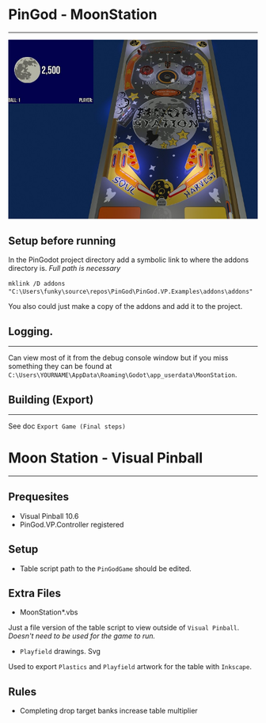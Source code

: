 # PinGod - MoonStation
---

![image](screen.jpg)

## Setup before running

In the PinGodot project directory add a symbolic link to where the addons directory is. *Full path is necessary*

```
mklink /D addons "C:\Users\funky\source\repos\PinGod\PinGod.VP.Examples\addons\addons"
```

You also could just make a copy of the addons and add it to the project.

## Logging.
---

Can view most of it from the debug console window but if you miss something they can be found at `C:\Users\YOURNAME\AppData\Roaming\Godot\app_userdata\MoonStation`.

## Building (Export)
---

See doc `Export Game (Final steps)`

# Moon Station - Visual Pinball
---

## Prequesites

- Visual Pinball 10.6
- PinGod.VP.Controller registered

## Setup

- Table script path to the `PinGodGame` should be edited.

## Extra Files

- MoonStation*.vbs

Just a file version of the table script to view outside of `Visual Pinball`. *Doesn't need to be used for the game to run.*

- `Playfield` drawings. Svg 

Used to export `Plastics` and `Playfield` artwork for the table with `Inkscape`.

## Rules

- Completing drop target banks increase table multiplier



